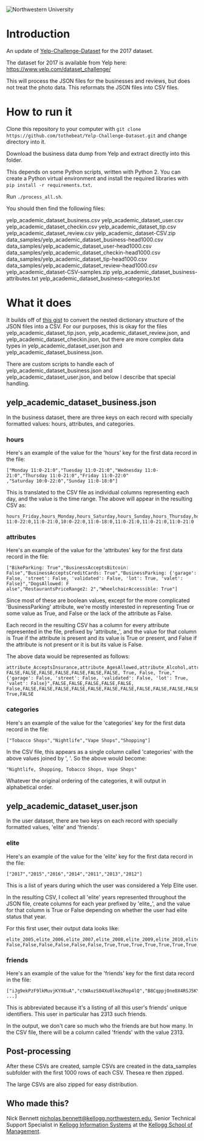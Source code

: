 ![Northwestern University](http://imgur.com/EfQ0qhf.png?1)

# Introduction

An update of [Yelp-Challenge-Dataset](https://github.com/vc1492a/Yelp-Challenge-Dataset) for the 2017 dataset.

The dataset for 2017 is available from Yelp here: https://www.yelp.com/dataset_challenge/

This will process the JSON files for the businesses and reviews, but does not treat the photo data. This reformats the JSON files into CSV files.

# How to run it

Clone this repository to your computer with `git clone https://github.com/tothebeat/Yelp-Challenge-Dataset.git` and change directory into it.

Download the business data dump from Yelp and extract directly into this folder.

This depends on some Python scripts, written with Python 2. You can create a Python virtual environment and install the required libraries with `pip install -r requirements.txt`.

Run `./process_all.sh`.

You should then find the following files:

yelp_academic_dataset_business.csv
yelp_academic_dataset_user.csv
yelp_academic_dataset_checkin.csv
yelp_academic_dataset_tip.csv
yelp_academic_dataset_review.csv
yelp_academic_dataset-CSV.zip
data_samples/yelp_academic_dataset_business-head1000.csv
data_samples/yelp_academic_dataset_user-head1000.csv
data_samples/yelp_academic_dataset_checkin-head1000.csv
data_samples/yelp_academic_dataset_tip-head1000.csv
data_samples/yelp_academic_dataset_review-head1000.csv
yelp_academic_dataset-CSV-samples.zip
yelp_academic_dataset_business-attributes.txt
yelp_academic_dataset_business-categories.txt

# What it does

It builds off of [this gist](https://gist.github.com/paulgb/5265767/) to convert the nested dictionary structure of the JSON files into a CSV. For our purposes, this is okay for the files yelp_academic_dataset_tip.json, yelp_academic_dataset_review.json, and yelp_academic_dataset_checkin.json, but there are more complex data types in yelp_academic_dataset_user.json and yelp_academic_dataset_business.json.

There are custom scripts to handle each of yelp_academic_dataset_business.json and yelp_academic_dataset_user.json, and below I describe that special handling.

## yelp_academic_dataset_business.json

In the business dataset, there are three keys on each record with specially formatted values: hours, attributes, and categories.

### hours

Here's an example of the value for the 'hours' key for the first data record in the file:

```
["Monday 11:0-21:0","Tuesday 11:0-21:0","Wednesday 11:0-21:0","Thursday 11:0-21:0","Friday 11:0-22:0"
,"Saturday 10:0-22:0","Sunday 11:0-18:0"]
```

This is translated to the CSV file as individual columns representing each day, and the value is the time range. The above will appear in the resulting CSV as:

```
hours_Friday,hours_Monday,hours_Saturday,hours_Sunday,hours_Thursday,hours_Tuesday,hours_Wednesday
11:0-22:0,11:0-21:0,10:0-22:0,11:0-18:0,11:0-21:0,11:0-21:0,11:0-21:0
```

### attributes

Here's an example of the value for the 'attributes' key for the first data record in the file:

```
["BikeParking: True","BusinessAcceptsBitcoin: False","BusinessAcceptsCreditCards: True","BusinessParking: {'garage': False, 'street': False, 'validated': False, 'lot': True, 'valet': False}","DogsAllowed: F
alse","RestaurantsPriceRange2: 2","WheelchairAccessible: True"]
```

Since most of these are boolean values, except for the more complicated 'BusinessParking' attribute, we're mostly interested in representing True or some value as True, and False or the lack of the attribute as False.

Each record in the resulting CSV has a column for every attribute represented in the file, prefixed by 'attribute\_', and the value for that column is True if the attribute is present and its value is True or present, and False if the attribute is not present or it is but its value is False.

The above data would be represented as follows:

```
attribute_AcceptsInsurance,attribute_AgesAllowed,attribute_Alcohol,attribute_Ambience,attribute_BYOB,attribute_BYOBCorkage,attribute_BestNights,attribute_BikeParking,attribute_BusinessAcceptsBitcoin,attribute_BusinessAcceptsCreditCards,attribute_BusinessParking,attribute_ByAppointmentOnly,attribute_Caters,attribute_CoatCheck,attribute_Corkage,attribute_DietaryRestrictions,attribute_DogsAllowed,attribute_DriveThru,attribute_GoodForDancing,attribute_GoodForKids,attribute_GoodForMeal,attribute_HairSpecializesIn,attribute_HappyHour,attribute_HasTV,attribute_Music,attribute_NoiseLevel,attribute_Open24Hours,attribute_OutdoorSeating,attribute_RestaurantsAttire,attribute_RestaurantsCounterService,attribute_RestaurantsDelivery,attribute_RestaurantsGoodForGroups,attribute_RestaurantsPriceRange2,attribute_RestaurantsReservations,attribute_RestaurantsTableService,attribute_RestaurantsTakeOut,attribute_Smoking,attribute_WheelchairAccessible,attribute_WiFi
FALSE,FALSE,FALSE,FALSE,FALSE,FALSE,FALSE, True, False, True," {'garage': False, 'street': False, 'validated': False, 'lot': True, 'valet': False}",FALSE,FALSE,FALSE,FALSE,FALSE, False,FALSE,FALSE,FALSE,FALSE,FALSE,FALSE,FALSE,FALSE,FALSE,FALSE,FALSE,FALSE,FALSE,FALSE,FALSE,2,FALSE,FALSE,FALSE,FALSE, True,FALSE
```

### categories

Here's an example of the value for the 'categories' key for the first data record in the file:

```
["Tobacco Shops","Nightlife","Vape Shops","Shopping"]
```

In the CSV file, this appears as a single column called 'categories' with the above values joined by ', '. So the above would become:

```
"Nightlife, Shopping, Tobacco Shops, Vape Shops"
```

Whatever the original ordering of the categories, it will output in alphabetical order.

## yelp_academic_dataset_user.json

In the user dataset, there are two keys on each record with specially formatted values, 'elite' and 'friends'.

### elite

Here's an example of the value for the 'elite' key for the first data record in the file:

```
["2017","2015","2016","2014","2011","2013","2012"]
```

This is a list of years during which the user was considered a Yelp Elite user.

In the resulting CSV, I collect all 'elite' years represented throughout the JSON file, create columns for each year prefixed by 'elite\_', and the value for that column is True or False depending on whether the user had elite status that year.

For this first user, their output data looks like:

```
elite_2005,elite_2006,elite_2007,elite_2008,elite_2009,elite_2010,elite_2011,elite_2012,elite_2013,elite_2014,elite_2015,elite_2016,elite_2017,elite_None
False,False,False,False,False,False,True,True,True,True,True,True,True,False
```

### friends

Here's an example of the value for the 'friends' key for the first data record in the file:

```
["iJg9ekPzF9lkMuvjKYX6uA","ctWAuzS04Xu0lke2Rop4lQ","B8CqppjOne8X4RSJ5KYOvQ","_K9sKlA4fVkWI4hyGSpoPA", ...]
```

This is abbreviated because it's a listing of all this user's friends' unique identifiers. This user in particular has 2313 such friends.

In the output, we don't care so much who the friends are but how many. In the CSV file, there will be a column called 'friends' with the value 2313.

## Post-processing

After these CSVs are created, sample CSVs are created in the data_samples subfolder with the first 1000 rows of each CSV. Thesea re then zipped.

The large CSVs are also zipped for easy distribution.

## Who made this?

Nick Bennett [nicholas.bennett@kellogg.northwestern.edu](mailto:nicholas.bennett@kellogg.northwestern.edu), Senior Technical Support Specialist in [Kellogg Information Systems](http://kis.kellogg.northwestern.edu) at the [Kellogg School of Management](http://www.kellogg.northwestern.edu/).
